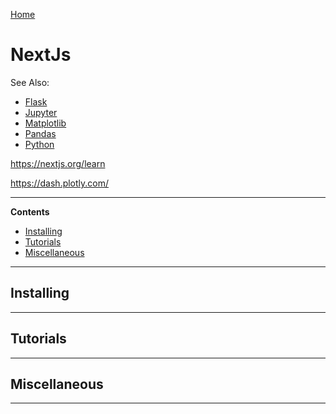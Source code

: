 [Home](Readme.md)
# NextJs

See Also:

  - [Flask](Flask.md)
  - [Jupyter](Jupyter.md)
  - [Matplotlib](Matplotlib.md)
  - [Pandas](Pandas.md)
  - [Python](Python.md)

https://nextjs.org/learn

https://dash.plotly.com/

---

**Contents**

- [Installing](NextJs.md#installing)
- [Tutorials](NextJs.md#tutorials)
- [Miscellaneous](NextJs.md#miscellaneous)

---

## Installing

---

## Tutorials

---

## Miscellaneous

---